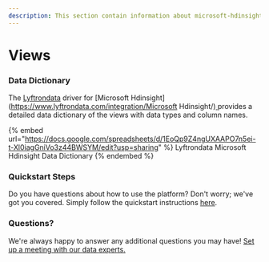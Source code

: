 ```yaml
---
description: This section contain information about microsoft-hdinsight connector views information
---
```


# Views

### Data Dictionary

The [Lyftrondata](https://www.lyftrondata.com/) driver for [Microsoft Hdinsight](https://www.lyftrondata.com/integration/Microsoft Hdinsight/)[ ](https://www.lyftrondata.com/integration/microsoft-hdinsight/)provides a detailed data dictionary of the views with data types and column names.

{% embed url="https://docs.google.com/spreadsheets/d/1EoQp9Z4ngUXAAPO7n5ei-t-Xl0iagGniVo3z44BWSYM/edit?usp=sharing" %}
Lyftrondata Microsoft Hdinsight Data Dictionary
{% endembed %}

### Quickstart Steps

Do you have questions about how to use the platform? Don't worry; we've got you covered. Simply follow the quickstart instructions [here](../../../../quickstart-steps.md).

### Questions? <a href="#questions" id="questions"></a>

We're always happy to answer any additional questions you may have! [Set up a meeting with our data experts.](https://www.lyftrondata.com/book-a-meeting/)


